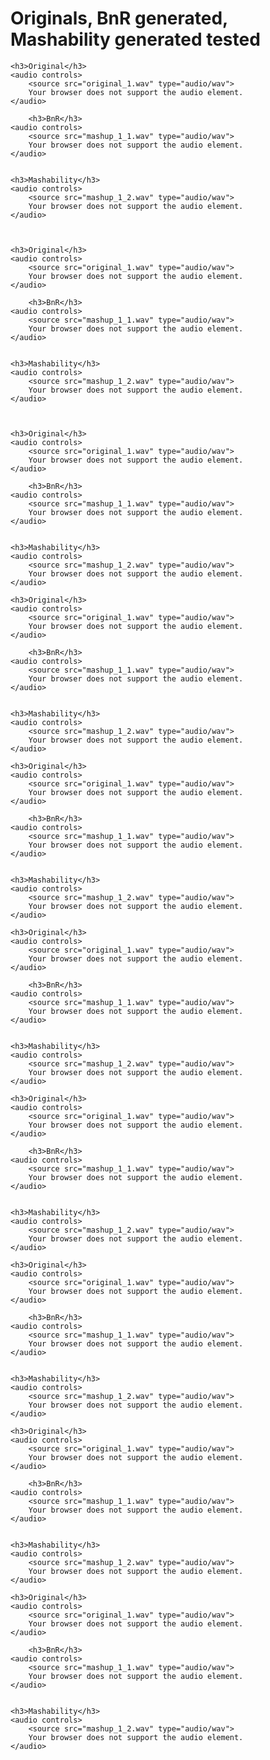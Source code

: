 <!DOCTYPE html>
<html lang="en">
<head>
    <meta charset="UTF-8">
    <meta name="viewport" content="width=device-width, initial-scale=1.0">
<!--     <title>Audio Player</title>
</head> -->
<body>
    <h1>Originals, BnR generated, Mashability generated tested</h1>


    <h3>Original</h3>
    <audio controls>
        <source src="original_1.wav" type="audio/wav">
        Your browser does not support the audio element.
    </audio>

        <h3>BnR</h3>
    <audio controls>
        <source src="mashup_1_1.wav" type="audio/wav">
        Your browser does not support the audio element.
    </audio>


    <h3>Mashability</h3>
    <audio controls>
        <source src="mashup_1_2.wav" type="audio/wav">
        Your browser does not support the audio element.
    </audio>
    


    <h3>Original</h3>
    <audio controls>
        <source src="original_1.wav" type="audio/wav">
        Your browser does not support the audio element.
    </audio>

        <h3>BnR</h3>
    <audio controls>
        <source src="mashup_1_1.wav" type="audio/wav">
        Your browser does not support the audio element.
    </audio>


    <h3>Mashability</h3>
    <audio controls>
        <source src="mashup_1_2.wav" type="audio/wav">
        Your browser does not support the audio element.
    </audio>



    <h3>Original</h3>
    <audio controls>
        <source src="original_1.wav" type="audio/wav">
        Your browser does not support the audio element.
    </audio>

        <h3>BnR</h3>
    <audio controls>
        <source src="mashup_1_1.wav" type="audio/wav">
        Your browser does not support the audio element.
    </audio>


    <h3>Mashability</h3>
    <audio controls>
        <source src="mashup_1_2.wav" type="audio/wav">
        Your browser does not support the audio element.
    </audio>

    <h3>Original</h3>
    <audio controls>
        <source src="original_1.wav" type="audio/wav">
        Your browser does not support the audio element.
    </audio>

        <h3>BnR</h3>
    <audio controls>
        <source src="mashup_1_1.wav" type="audio/wav">
        Your browser does not support the audio element.
    </audio>


    <h3>Mashability</h3>
    <audio controls>
        <source src="mashup_1_2.wav" type="audio/wav">
        Your browser does not support the audio element.
    </audio>

    <h3>Original</h3>
    <audio controls>
        <source src="original_1.wav" type="audio/wav">
        Your browser does not support the audio element.
    </audio>

        <h3>BnR</h3>
    <audio controls>
        <source src="mashup_1_1.wav" type="audio/wav">
        Your browser does not support the audio element.
    </audio>


    <h3>Mashability</h3>
    <audio controls>
        <source src="mashup_1_2.wav" type="audio/wav">
        Your browser does not support the audio element.
    </audio>

    <h3>Original</h3>
    <audio controls>
        <source src="original_1.wav" type="audio/wav">
        Your browser does not support the audio element.
    </audio>

        <h3>BnR</h3>
    <audio controls>
        <source src="mashup_1_1.wav" type="audio/wav">
        Your browser does not support the audio element.
    </audio>


    <h3>Mashability</h3>
    <audio controls>
        <source src="mashup_1_2.wav" type="audio/wav">
        Your browser does not support the audio element.
    </audio>

    <h3>Original</h3>
    <audio controls>
        <source src="original_1.wav" type="audio/wav">
        Your browser does not support the audio element.
    </audio>

        <h3>BnR</h3>
    <audio controls>
        <source src="mashup_1_1.wav" type="audio/wav">
        Your browser does not support the audio element.
    </audio>


    <h3>Mashability</h3>
    <audio controls>
        <source src="mashup_1_2.wav" type="audio/wav">
        Your browser does not support the audio element.
    </audio>

    <h3>Original</h3>
    <audio controls>
        <source src="original_1.wav" type="audio/wav">
        Your browser does not support the audio element.
    </audio>

        <h3>BnR</h3>
    <audio controls>
        <source src="mashup_1_1.wav" type="audio/wav">
        Your browser does not support the audio element.
    </audio>


    <h3>Mashability</h3>
    <audio controls>
        <source src="mashup_1_2.wav" type="audio/wav">
        Your browser does not support the audio element.
    </audio>

    <h3>Original</h3>
    <audio controls>
        <source src="original_1.wav" type="audio/wav">
        Your browser does not support the audio element.
    </audio>

        <h3>BnR</h3>
    <audio controls>
        <source src="mashup_1_1.wav" type="audio/wav">
        Your browser does not support the audio element.
    </audio>


    <h3>Mashability</h3>
    <audio controls>
        <source src="mashup_1_2.wav" type="audio/wav">
        Your browser does not support the audio element.
    </audio>

    <h3>Original</h3>
    <audio controls>
        <source src="original_1.wav" type="audio/wav">
        Your browser does not support the audio element.
    </audio>

        <h3>BnR</h3>
    <audio controls>
        <source src="mashup_1_1.wav" type="audio/wav">
        Your browser does not support the audio element.
    </audio>


    <h3>Mashability</h3>
    <audio controls>
        <source src="mashup_1_2.wav" type="audio/wav">
        Your browser does not support the audio element.
    </audio>


</body>
</html>
